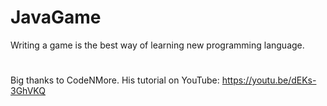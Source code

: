 # JavaGame
Writing a game is the best way of learning new programming language.
# 
Big thanks to CodeNMore. His tutorial on YouTube: https://youtu.be/dEKs-3GhVKQ
